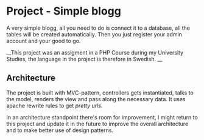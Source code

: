 # Project - Simple blogg

A very simple blogg, all you need to do is connect it to a database, all the tables will be created automatically. Then you just register your admin account and your good to go.

__This project was an assigment in a PHP Course during my University Studies, the language in the project is therefore in Swedish. __


## Architecture

The project is built with MVC-pattern, controllers gets instantiated, talks to the model, renders the view and pass along the necessary data. It uses apache rewrite rules to get _pretty urls_.

In an architecture standpoint there's room for improvement, I might return to this project and update it in the future to improve the overall architecture and to make better use of design patterns.